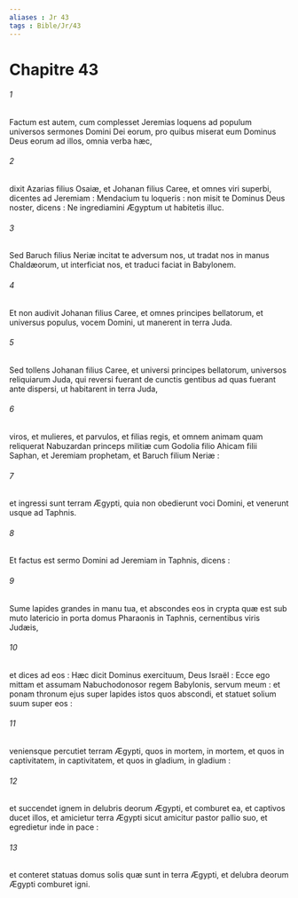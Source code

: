 ```yaml
---
aliases : Jr 43
tags : Bible/Jr/43
---
```


# Chapitre 43

###### 1
Factum est autem, cum complesset Jeremias loquens ad populum universos sermones Domini Dei eorum, pro quibus miserat eum Dominus Deus eorum ad illos, omnia verba hæc,
###### 2
dixit Azarias filius Osaiæ, et Johanan filius Caree, et omnes viri superbi, dicentes ad Jeremiam : Mendacium tu loqueris : non misit te Dominus Deus noster, dicens : Ne ingrediamini Ægyptum ut habitetis illuc.
###### 3
Sed Baruch filius Neriæ incitat te adversum nos, ut tradat nos in manus Chaldæorum, ut interficiat nos, et traduci faciat in Babylonem.
###### 4
Et non audivit Johanan filius Caree, et omnes principes bellatorum, et universus populus, vocem Domini, ut manerent in terra Juda.
###### 5
Sed tollens Johanan filius Caree, et universi principes bellatorum, universos reliquiarum Juda, qui reversi fuerant de cunctis gentibus ad quas fuerant ante dispersi, ut habitarent in terra Juda,
###### 6
viros, et mulieres, et parvulos, et filias regis, et omnem animam quam reliquerat Nabuzardan princeps militiæ cum Godolia filio Ahicam filii Saphan, et Jeremiam prophetam, et Baruch filium Neriæ :
###### 7
et ingressi sunt terram Ægypti, quia non obedierunt voci Domini, et venerunt usque ad Taphnis.
###### 8
Et factus est sermo Domini ad Jeremiam in Taphnis, dicens :
###### 9
Sume lapides grandes in manu tua, et abscondes eos in crypta quæ est sub muto latericio in porta domus Pharaonis in Taphnis, cernentibus viris Judæis,
###### 10
et dices ad eos : Hæc dicit Dominus exercituum, Deus Israël : Ecce ego mittam et assumam Nabuchodonosor regem Babylonis, servum meum : et ponam thronum ejus super lapides istos quos abscondi, et statuet solium suum super eos :
###### 11
veniensque percutiet terram Ægypti, quos in mortem, in mortem, et quos in captivitatem, in captivitatem, et quos in gladium, in gladium :
###### 12
et succendet ignem in delubris deorum Ægypti, et comburet ea, et captivos ducet illos, et amicietur terra Ægypti sicut amicitur pastor pallio suo, et egredietur inde in pace :
###### 13
et conteret statuas domus solis quæ sunt in terra Ægypti, et delubra deorum Ægypti comburet igni.
